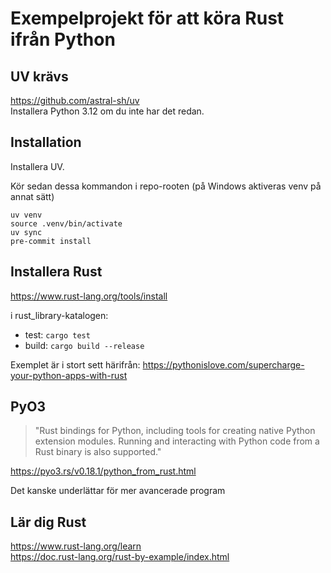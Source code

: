 # Exempelprojekt för att köra Rust ifrån Python 


## UV krävs
https://github.com/astral-sh/uv  
Installera Python 3.12 om du inte har det redan.


## Installation
Installera UV.

Kör sedan dessa kommandon i repo-rooten (på Windows aktiveras venv på annat sätt)

```
uv venv
source .venv/bin/activate
uv sync
pre-commit install
```


## Installera Rust
https://www.rust-lang.org/tools/install

i rust_library-katalogen:
- test: `cargo test`
- build: `cargo build --release`


Exemplet är i stort sett härifrån: https://pythonislove.com/supercharge-your-python-apps-with-rust

##  PyO3
>"Rust bindings for Python, including tools for creating native Python extension modules. Running and interacting with Python code from a Rust binary is also supported."  

 https://pyo3.rs/v0.18.1/python_from_rust.html

Det kanske underlättar för mer avancerade program

## Lär dig Rust
https://www.rust-lang.org/learn  
https://doc.rust-lang.org/rust-by-example/index.html

